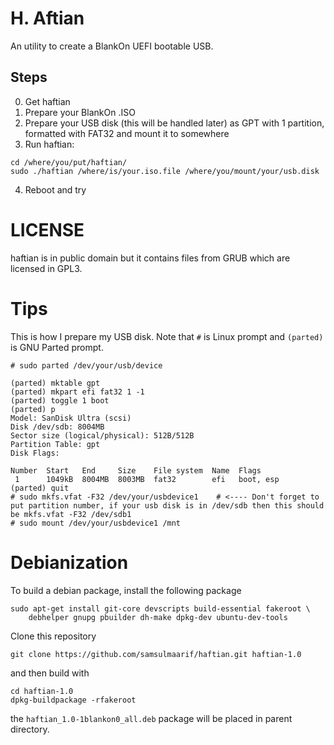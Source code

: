 # H. Aftian

An utility to create a BlankOn UEFI bootable USB.

## Steps

0. Get haftian
1. Prepare your BlankOn .ISO
2. Prepare your USB disk (this will be handled later) as GPT with 1 partition, formatted with FAT32 and mount it to somewhere
3. Run haftian:

```
cd /where/you/put/haftian/
sudo ./haftian /where/is/your.iso.file /where/you/mount/your/usb.disk
```

4. Reboot and try

# LICENSE

haftian is in public domain but it contains files from GRUB which are licensed in GPL3.


# Tips

This is how I prepare my USB disk. Note that `#` is Linux prompt and `(parted)` is GNU Parted prompt.

```
# sudo parted /dev/your/usb/device

(parted) mktable gpt
(parted) mkpart efi fat32 1 -1
(parted) toggle 1 boot
(parted) p 
Model: SanDisk Ultra (scsi)
Disk /dev/sdb: 8004MB
Sector size (logical/physical): 512B/512B
Partition Table: gpt
Disk Flags: 

Number  Start   End     Size    File system  Name  Flags
 1      1049kB  8004MB  8003MB  fat32        efi   boot, esp
(parted) quit
# sudo mkfs.vfat -F32 /dev/your/usbdevice1    # <---- Don't forget to put partition number, if your usb disk is in /dev/sdb then this should be mkfs.vfat -F32 /dev/sdb1
# sudo mount /dev/your/usbdevice1 /mnt
```

# Debianization

To build a debian package, install the following package 

```
sudo apt-get install git-core devscripts build-essential fakeroot \
	debhelper gnupg pbuilder dh-make dpkg-dev ubuntu-dev-tools
```

Clone this repository

```
git clone https://github.com/samsulmaarif/haftian.git haftian-1.0
```

and then build with

```
cd haftian-1.0
dpkg-buildpackage -rfakeroot
```

the `haftian_1.0-1blankon0_all.deb` package will be placed in parent directory.
